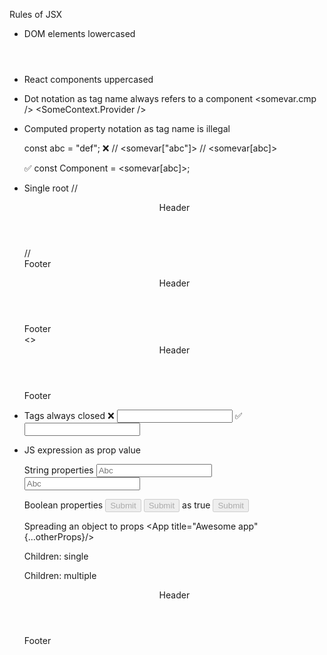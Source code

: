 Rules of JSX

- DOM elements lowercased
  <header></header>

- React components uppercased
  <App/>

- Dot notation as tag name always refers to a component
  <somevar.cmp />
  <SomeContext.Provider />

- Computed property notation as tag name is illegal

  const abc = "def";
  ❌
  // <somevar["abc"]>
  // <somevar[abc]>

  ✅
  const Component = <somevar[abc]>;
  <Component />

- Single root
  // <header>Header</header>
  // <footer>Footer</footer>
  <Fragment>
    <header>Header</header>
    <footer>Footer</footer>
  </Fragment>
  <>
    <header>Header</header>
    <footer>Footer</footer>
  </>

- Tags always closed
  ❌ <input>
  ✅ <input/>

- JS expression as prop value
  <App title={} />

  String properties
  <input placeholder="Abc"/>
  <input placeholder='Abc'/>
  <!-- <input placeholder={'Abc'}/> -->

  Boolean properties
  <button disabled={true}>Submit</button>
  <button disabled={false}>Submit</button>
  as true
  <button disabled>Submit</button>

  Spreading an object to props
  <App title="Awesome app" {...otherProps}/>

  Children: single
  <App></App>

  Children: multiple
  <App>
    <header>Header</header>
    <footer>Footer</footer>
  </App>
